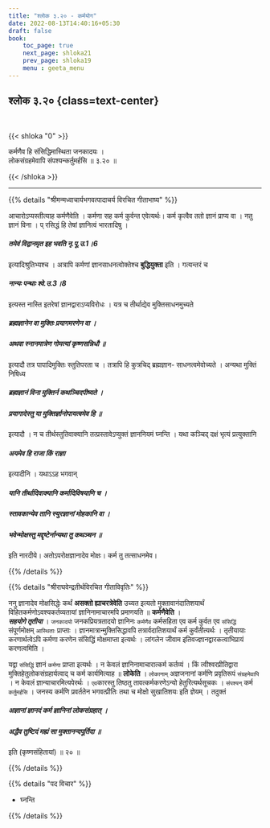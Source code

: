 ```yaml
---
title: "श्लोक ३.२० - कर्मयोग"
date: 2022-08-13T14:40:16+05:30
draft: false
book:
    toc_page: true
    next_page: shloka21
    prev_page: shloka19
    menu : geeta_menu
---
```




## श्लोक ३.२० {class=text-center}

<br/>

{{< shloka  "0"  >}}

कर्मणैव हि संसिद्धिमास्थिता जनकादयः ।   
लोकसंग्रहमेवापि संपश्यन्कर्तुमर्हसि ॥ ३.२० ॥

{{< /shloka >}}

---

{{% details "श्रीमन्मध्वाचार्यभगवत्पादाचर्य विरचित  गीताभाष्य" %}}

आचारोऽप्यस्तीत्याह कर्मणैवेति । कर्मणा सह कर्म कुर्वन्त एवेत्यर्थः। 
कर्म कृत्वैव ततो ज्ञानं प्राप्य वा । नतु ज्ञानं विना । प्
रसिद्धं हि तेषां ज्ञानित्वं भारतादिषु । 
##### तमेवं विद्वानमृत इह भवति नृ.पू.उ.1।6 
इत्यादिश्रुतिभ्यश्च । अत्रापि कर्मणां ज्ञानसाधनत्वोक्तेश्च 
**बुद्धियुक्ता** इति । गत्यन्तरं च 
##### नान्यः पन्थाः श्वे.उ.3।8 
इत्यस्त नास्ति इतरेषां ज्ञानद्वाराऽप्यविरोधः । यत्र च तीर्थाद्येव 
मुक्तिसाधनमुच्यते 
##### ब्रह्मज्ञानेन वा मुक्तिः प्रयागमरणेन वा । 
##### अथवा स्नानमात्रेण गोमत्यां कृष्णसन्निधौ ॥ 
इत्यादौ तत्र पापादिमुक्तिः स्तुतिपरता च । 
तत्रापि हि कुत्रचिद् ब्रह्मज्ञान- साधनत्वमेवोच्यते । 
अन्यथा मुक्तिं निषिध्य 
##### ब्रह्मज्ञानं विना मुक्तिर्न कथञ्चिदपीष्यते । 
##### प्रयागादेस्तु या मुक्तिर्ज्ञानोपायत्वमेव हि ॥
इत्यादौ । 
न च तीर्थस्तुतिवाक्यानि तत्प्रस्तावेऽप्युक्तं ज्ञाननियमं घ्नन्ति । 
यथा कञ्चिद् दक्षं भृत्यं प्रत्युक्तानि 
##### अयमेव हि राजा किं राज्ञा 
इत्यादीनि । यथाऽऽह भगवान् 
##### यानि तीर्थादिवाक्यानि कर्मादिविषयाणि च । 
##### स्तावकान्येव तानि स्युरज्ञानां मोहकानि वा । 
##### भवेन्मोक्षस्तु मद्दृष्टेर्नान्यथा तु कथञ्चन ॥ 
इति नारदीये। अतोऽपरोक्षज्ञानादेव मोक्षः। 
कर्म तु तत्साधनमेव।

{{% /details %}}



{{% details "श्रीराघवेन्द्रतीर्थविरचित गीताविवृतिः" %}}

ननु ज्ञानादेव मोक्षसिद्धेः कर्थं **असक्तो ह्याचरत्रेवेति** उच्यत 
इत्यतो मुक्तावानंदातिशयार्थं विहितकर्मणोऽवश्यकर्तव्यतायां 
ज्ञानिनामाचारमपि प्रमाणयति ॥ **कर्मणैवेति** ।   
***सहयोगे तृतीया*** । `जनकादयो` जनकप्रियत्रतादयो
ज्ञानिनः `कर्मणैव` कर्मसहिता एव कर्म कुर्वत एव `संसिद्धिं` 
संपूर्णमोक्षम् `आस्थिताः` प्राप्ताः । 
ज्ञानमात्रान्मुक्तिसिद्धावपि तत्रार्वदातिशयार्थं कर्म कुर्वंतीत्यर्थः ।
तृतीयायाः करणार्थत्वेऽपि कर्मणा करणेन संसिद्धिं 
मोक्षमाप्ता इत्यर्थः । लांगलेन जीवाम इतिवज्ज्ञानद्वारकत्वाभिप्रायं 
करणत्वमिति ।   

यद्वा `संसिद्धिं` ज्ञानं `कर्मणा` प्राप्ता इत्यर्थः । न केवलं 
ज्ञानिनामाचारात्कर्म कर्तव्यं । किं त्वीश्वरप्रीतिद्वारा
मुक्तिहेतुलोकसंग्रहार्यत्वाद् च कर्म कार्यमित्याह ॥ **लोकेति** ।
`लोकानाम्` अज्ञजनानां कर्मणि प्रवृतिरूपं `संग्रहमेवापि` । 
न केवलं ज्ञान्याचारमित्यपेरर्थः । `एव`कारस्तु
तिष्ठतु तावत्कर्मकरणेऽन्यो हेतुरित्यर्थसूचकः । 
`संपश्यन्` कर्म `कर्तुमर्हसि` । जनस्य कर्मणि प्रवर्ततेन 
भगवत्प्रीतिः तथा च मोक्षो सुखातिशयः इति ज्ञेयम्‌ । 
तदुक्तं  
##### अज्ञानां ज्ञानदं कर्म ज्ञानिनां लोकसंग्रहात्‌ ।  
##### अद्धैव तुष्टिदं मह्यं सा मुक्तानन्दपूर्तिदा ॥ 
इति (कृष्णसंहितायां) ॥ २० ॥

{{% /details %}}



{{% details "पद विचार" %}}

- घ्नन्ति

{{% /details %}}
